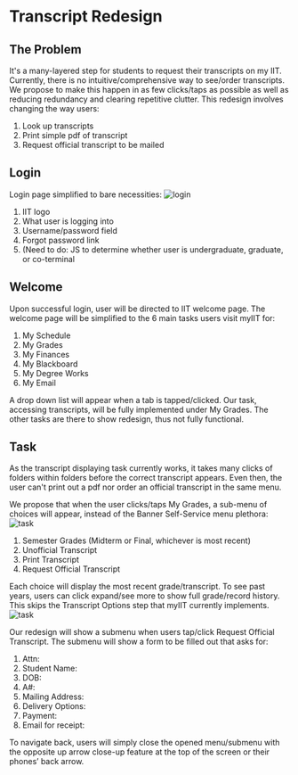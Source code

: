 # Transcript Redesign

## The Problem

It's a many-layered step for students to request their transcripts on my IIT. Currently, there is no intuitive/comprehensive way to see/order transcripts. We propose to make this happen in as few clicks/taps as possible as well as reducing redundancy and clearing repetitive clutter. This redesign involves changing the way users:

1. Look up transcripts
2. Print simple pdf of transcript
3. Request official transcript to be mailed

## Login

Login page simplified to bare necessities: ![](https://github.com/marciano117/project_3_team/blob/master/task-analysis/login.png "login")

1. IIT logo
2. What user is logging into
3. Username/password field
4. Forgot password link
5. (Need to do: JS to determine whether user is undergraduate, graduate, or co-terminal 

## Welcome

Upon successful login, user will be directed to IIT welcome page. The welcome page will be simplified to the 6 main tasks users visit myIIT for:

1. My Schedule
2. My Grades
3. My Finances
4. My Blackboard
5. My Degree Works
6. My Email

A drop down list will appear when a tab is tapped/clicked. Our task, accessing transcripts, will be fully implemented under My Grades. The other tasks are there to show redesign, thus not fully functional.

## Task

As the transcript displaying task currently works, it takes many clicks of folders within folders before the correct transcript appears. Even then, the user can't print out a pdf nor order an official transcript in the same menu. 

We propose that when the user clicks/taps My Grades, a sub-menu of choices will appear, instead of the Banner Self-Service menu plethora: ![](https://github.com/marciano117/project_3_team/blob/master/task-analysis/transcript-steps.png "task")

1. Semester Grades (Midterm or Final, whichever is most recent)
2. Unofficial Transcript
3. Print Transcript
4. Request Official Transcript 

Each choice will display the most recent grade/transcript. To see past years, users can click expand/see more to show full grade/record history. This skips the Transcript Options step that myIIT currently implements. ![](https://github.com/marciano117/project_3_team/blob/master/task-analysis/options.png "task")

Our redesign will show a submenu when users tap/click Request Official Transcript. The submenu will show a form to be filled out that asks for:  

1. Attn:
2. Student Name:
3. DOB:
4. A#: 
5. Mailing Address:
6. Delivery Options:
7. Payment:
8. Email for receipt:

To navigate back, users will simply close the opened menu/submenu with the opposite up arrow close-up feature at the top of the screen or their phones’ back arrow. 
